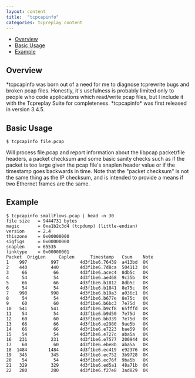 ```yaml
---
layout: content
title:  "tcpcapinfo"
categories: tcpreplay content
---
```


- [Overview](#overview)
- [Basic Usage](#basic-usage)
- [Example](#example)


<h2><a name="overview"></a>Overview</h2>
*tcpcapinfo was born out of a need for me to diagnose tcprewrite bugs and broken pcap files. 
Honestly, it's usefulness is probably limited only to people who code applications which 
read/write pcap files, but I include it with the Tcpreplay Suite for completeness. 
*tcpcapinfo* was first released in version 3.4.5.

<h2><a name="basic-usage"></a>Basic Usage</h2>

```
$ tcpcapinfo file.pcap
```

Will process file.pcap and report information about the libpcap packet/file headers, 
a packet checksum and some basic sanity checks such as if the packet is too 
large given the pcap file's snaplen header value or if the timestamp goes backwards in time. 
Note that the "packet checksum" is not the same thing as the IP checksum, 
and is intended to provide a means if two Ethernet frames are the same.

<h2><a name="example"></a>Example</h2>

```
$ tcpcapinfo smallFlows.pcap | head -n 30
file size   = 9444731 bytes
magic       = 0xa1b2c3d4 (tcpdump) (little-endian)
version     = 2.4
thiszone    = 0x00000000
sigfigs     = 0x00000000
snaplen     = 65535
linktype    = 0x00000001
Packet	OrigLen		Caplen		Timestamp	Csum	Note
1	 997		 997		4d3f1be6.76439	a413bd	OK
2	 440		 440		4d3f1be6.7d8ca	504113	OK
3	  66		  66		4d3f1be6.acec4	8db5c	OK
4	  54		  54		4d3f1be6.ae468	9c35b	OK
5	  66		  66		4d3f1be6.b1812	8db5c	OK
6	  54		  54		4d3f1be6.b1841	8e75c	OK
7	 998		 998		4d3f1be6.b19a3	a036c1	OK
8	  54		  54		4d3f1be6.b677e	8e75c	OK
9	  60		  60		4d3f1be6.b6bc3	7e75d	OK
10	 541		 541		4d3f1be6.b9cf8	65fffd	OK
11	  54		  54		4d3f1be6.b9d50	7e75d	OK
12	  60		  60		4d3f1be6.bb339	7e75d	OK
13	  66		  66		4d3f1be6.e2980	9ae5b	OK
14	  66		  66		4d3f1be6.e7223	bae59	OK
15	  54		  54		4d3f1be6.e727c	aba5a	OK
16	 231		 231		4d3f1be6.e7577	200944	OK
17	  60		  60		4d3f1be6.ebe8b	aba5a	OK
18	1484		1484		4d3f1be6.ec419	e92376	OK
19	 345		 345		4d3f1be6.ec752	3b9728	OK
20	  54		  54		4d3f1be6.ec76f	9ba5b	OK
21	 329		 329		4d3f1be6.ed5a1	48a71b	OK
22	 280		 280		4d3f1be6.f27e8	3ad829	OK
```
